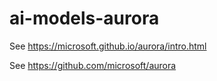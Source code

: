 # ai-models-aurora


See https://microsoft.github.io/aurora/intro.html

See https://github.com/microsoft/aurora
